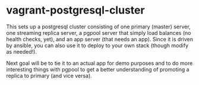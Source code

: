 # vagrant-postgresql-cluster

This sets up a postgresql cluster consisting of one primary (master) server, one streaming replica server, a pgpool server that simply load balances (no health checks, yet), and an app server (that needs an app). Since it is driven by ansible, you can also use it to deploy to your own stack (though modify as needed!).

Next goal will be to tie it to an actual app for demo purposes and to do more interesting things with pgpool to get a better understanding of promoting a replica to primary (and vice versa).
